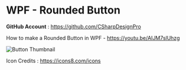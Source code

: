 # WPF - Rounded Button 

<b>GitHub Account</b> : https://github.com/CSharpDesignPro

How to make a Rounded Button in WPF - https://youtu.be/AIJM7slUhzg

![Button Thumbnail](https://user-images.githubusercontent.com/55704859/179337405-a7b9cc90-998f-45d5-839f-9d24095b5ca9.jpg)

Icon Credits : https://icons8.com/icons

